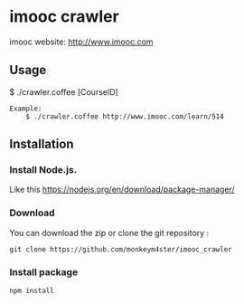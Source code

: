 # imooc crawler
imooc website: http://www.imooc.com

## Usage
$ ./crawler.coffee [CourseID]

	Example:
		$ ./crawler.coffee http://www.imooc.com/learn/514
		
## Installation

### Install Node.js.
Like this https://nodejs.org/en/download/package-manager/

### Download
You can download the zip or clone the git repository :

	git clone https://github.com/monkeym4ster/imooc_crawler
		
### Install package
	npm install

